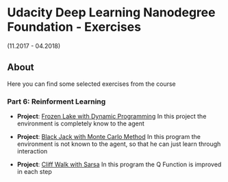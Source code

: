 # Udacity Deep Learning Nanodegree Foundation - Exercises
(11.2017 - 04.2018)

## About
Here you can find some selected exercises from the course

### Part 6: Reinforment Learning
- **Project**: [Frozen Lake with Dynamic Programming](Dynamic_Programming.html)
In this project the environment is completely know to the agent

- **Project**: [Black Jack with Monte Carlo Method](Monte_Carlo.html)
In this program the environment is not known to the agent, so that he can just learn through interaction

- **Project**: [Cliff Walk with Sarsa](Temporal_Difference.html)
In this program the Q Function is improved in each step
